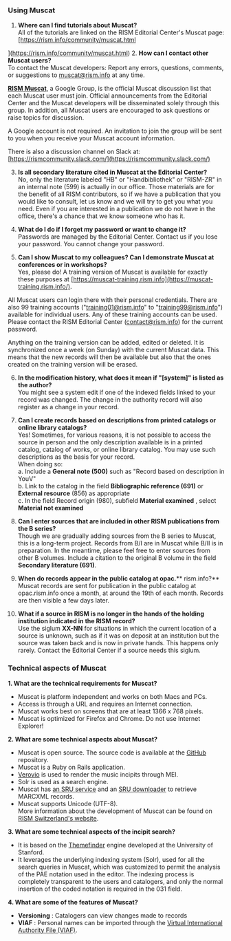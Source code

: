 ### Using Muscat  

1. **Where can I find tutorials about Muscat?**  
All of the tutorials are linked on the RISM Editorial Center's Muscat page: [https://rism.info/community/muscat.html  
  
](https://rism.info/community/muscat.html)
2. **How can I contact other Muscat users?**  
To contact the Muscat developers: Report any errors, questions, comments, or suggestions to muscat@rism.info at any time.   
  
**[RISM Muscat](https://groups.google.com/forum/#!forum/rism-muscat)**, a Google Group, is the official Muscat discussion list that each Muscat user must join. Official announcements from the Editorial Center and the Muscat developers will be disseminated solely through this group. In addition, all Muscat users are encouraged to ask questions or raise topics for discussion.   
  
A Google account is not required. An invitation to join the group will be sent to you when you receive your Muscat account information.  
  
There is also a discussion channel on Slack at:   
[https://rismcommunity.slack.com/](https://rismcommunity.slack.com/)  
  
3. **Is all secondary literature cited in Muscat at the Editorial Center?**  
No, only the literature labeled "HB" or "Handbibliothek" or "RISM-ZR" in an internal note (599) is actually in our office. Those materials are for the benefit of all RISM contributors, so if we have a publication that you would like to consult, let us know and we will try to get you what you need. Even if you are interested in a publication we do not have in the office, there's a chance that we know someone who has it.  
  
4. **What do I do if I forget my password or want to change it?**  
Passwords are managed by the Editorial Center. Contact us if you lose your password. You cannot change your password.  
  
5. **Can I show Muscat to my colleagues? Can I demonstrate Muscat at conferences or in workshops?**  
Yes, please do! A training version of Muscat is available for exactly these purposes at [https://muscat-training.rism.info](https://muscat-training.rism.info/).   
  
All Muscat users can login there with their personal credentials. There are also 99 training accounts ("training01@rism.info" to "training99@rism.info") available for individual users. Any of these training accounts can be used. Please contact the RISM Editorial Center (contact@rism.info) for the current password.  
  
Anything on the training version can be added, edited or deleted. It is synchronized once a week (on Sunday) with the current Muscat data. This means that the new records will then be available but also that the ones created on the training version will be erased.   
  
6. **In the modification history, what does it mean if "[system]" is listed as the author?**  
You might see a system edit if one of the indexed fields linked to your record was changed. The change in the authority record will also register as a change in your record.  
  
7. **Can I create records based on descriptions from printed catalogs or online library catalogs?**  
Yes! Sometimes, for various reasons, it is not possible to access the source in person and the only description available is in a printed catalog, catalog of works, or online library catalog. You may use such descriptions as the basis for your record.   
When doing so:  
a. Include a **General note (500)** such as "Record based on description in YouV"   
b. Link to the catalog in the field **Bibliographic reference (691)** or **External resource** (856) as appropriate   
c. In the field Record origin (980), subfield **Material examined** , select **Material not examined**   
  
8. **Can I enter sources that are included in other RISM publications from the B series?**  
Though we are gradually adding sources from the B series to Muscat, this is a long-term project. Records from B/I are in Muscat while B/II is in preparation. In the meantime, please feel free to enter sources from other B volumes. Include a citation to the original B volume in the field **Secondary literature (691)**.  
  
9. **When do records appear in the public catalog at opac.**** rism.info?**  
Muscat records are sent for publication in the public catalog at opac.rism.info once a month, at around the 19th of each month. Records are then visible a few days later.  
  
10. **What if a source in RISM is no longer in the hands of the holding institution indicated in the RISM record?**  
Use the siglum **XX-NN** for situations in which the current location of a source is unknown, such as if it was on deposit at an institution but the source was taken back and is now in private hands. This happens only rarely. Contact the Editorial Center if a source needs this siglum.  

 

### Technical aspects of Muscat
**1. What are the technical requirements for Muscat?**  

- Muscat is platform independent and works on both Macs and PCs.
- Access is through a URL and requires an Internet connection.
- Muscat works best on screens that are at least 1366 x 768 pixels.
- Muscat is optimized for Firefox and Chrome. Do not use Internet Explorer!   

**2. What are some technical aspects about Muscat?**

- Muscat is open source. The source code is available at the [GitHub](https://github.com/rism-ch/muscat) repository.
- Muscat is a Ruby on Rails application.
- [Verovio](http://www.verovio.org/pae-examples.xhtml) is used to render the music incipits through MEI. 
- Solr is used as a search engine.
- Muscat has [an SRU service](https://github.com/rism-ch/muscat/wiki/SRU) and an [SRU downloader](https://github.com/rism-international/sru-downloader) to retrieve MARCXML records.
- Muscat supports Unicode (UTF-8).  
More information about the development of Muscat can be found on [RISM Switzerland's website](https://rism.digital/tools/muscat.html).   
  

**3. What are some technical aspects of the incipit search?**

- It is based on the [Themefinder](http://www.themefinder.org/) engine developed at the University of Stanford. 
- It leverages the underlying indexing system (Solr), used for all the search queries in Muscat, which was customized to permit the analysis of the PAE notation used in the editor. The indexing process is completely transparent to the users and catalogers, and only the normal insertion of the coded notation is required in the 031 field.  

**4. What are some of the features of Muscat?**

- **Versioning** : Catalogers can view changes made to records
- **VIAF** : Personal names can be imported through the [Virtual International Authority File (VIAF)](https://viaf.org/).